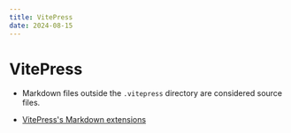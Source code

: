 ```yaml
---
title: VitePress
date: 2024-08-15
---
```


# VitePress

-   Markdown files outside the `.vitepress` directory are considered source
    files.

-   [VitePress's Markdown extensions](https://vitepress.dev/guide/markdown)

